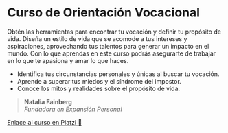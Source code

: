 # Curso de Orientación Vocacional

Obtén las herramientas para encontrar tu vocación y definir tu propósito de vida. Diseña un estilo de vida que se acomode a tus intereses y aspiraciones, aprovechando tus talentos para generar un impacto en el mundo. Con lo que aprendas en este curso podrás asegurarte de trabajar en lo que te apasiona y amar lo que haces.

- Identifica tus circunstancias personales y únicas al buscar tu vocación.
- Aprende a superar tus miedos y el síndrome del impostor.
- Conoce los mitos y realidades sobre el propósito de vida.

> **Natalia Fainberg**  
> *Fundadora en Expansión Personal*

[Enlace al curso en Platzi :green_heart:](https://platzi.com/cursos/orientacion-vocacional/)

